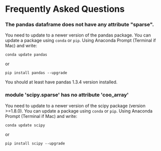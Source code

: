 # Frequently Asked Questions

### The pandas dataframe does not have any attribute "sparse". 
You need to update to a newer version of the pandas package. You can update a package using ```conda``` or ```pip```. Using Anaconda Prompt (Terminal if Mac) and write:
 ```Terminal
 conda update pandas
 ```
 or 
 ```Terminal
pip install pandas --upgrade
```
You should at least have pandas 1.3.4 version installed. 

### module 'scipy.sparse' has no attribute 'coo_array'
You need to update to a newer version of the scipy package (version >=1.8.0). You can update a package using ```conda``` or ```pip```. Using Anaconda Prompt (Terminal if Mac) and write:
 ```Terminal
 conda update scipy
 ```
 or 
 ```Terminal
pip install scipy --upgrade
```
